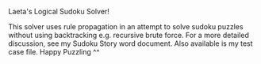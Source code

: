 Laeta's Logical Sudoku Solver!

This solver uses rule propagation in an attempt to solve sudoku puzzles without using backtracking e.g. recursive brute force.  For a more detailed discussion, see my Sudoku Story word document.  Also available is my test case file.  Happy Puzzling ^^
